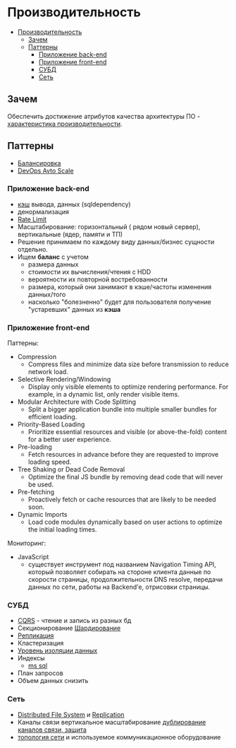 # Производительность

- [Производительность](#производительность)
  - [Зачем](#зачем)
  - [Паттерны](#паттерны)
    - [Приложение back-end](#приложение-back-end)
    - [Приложение front-end](#приложение-front-end)
    - [СУБД](#субд)
    - [Сеть](#сеть)

## Зачем

Обеспечить достижение атрибутов качества архитектуры ПО - [характеристика производительности](../../ability/performance.md).

## Паттерны

- [Балансировка](../deployment/load.balancing.md)
- [DevOps Avto Scale](../../devops.md#auto-scaling)

### Приложение back-end

- [кэш](pattern.cache.md) вывода, данных (sqldependency)
- денормализация
- [Rate Limit](rate.limit.md)
- Масштабирование: горизонтальный ( рядом новый сервер), вертикальные (ядер, памяти и ТП)
- Решение принимаем по каждому виду данных/бизнес сущности отдельно.
- Ищем __баланс__ с учетом
  - размера данных
  - стоимости их вычисления/чтения с HDD
  - вероятности их повторной востребованности
  - размера, который они занимают в кэше/частоты изменения данных/того
  - насколько "болезненно" будет для пользователя получение "устаревших" данных из __кэша__

### Приложение front-end

Паттерны:

- Compression
  - Compress files and minimize data size before transmission to reduce network load.
- Selective Rendering/Windowing
  - Display only visible elements to optimize rendering performance. For example, in a dynamic list, only render visible items.
- Modular Architecture with Code Splitting
  - Split a bigger application bundle into multiple smaller bundles for efficient loading.
- Priority-Based Loading
  - Prioritize essential resources and visible (or above-the-fold) content for a better user experience.
- Pre-loading
  - Fetch resources in advance before they are requested to improve loading speed.
- Tree Shaking or Dead Code Removal
  - Optimize the final JS bundle by removing dead code that will never be used.
- Pre-fetching
  - Proactively fetch or cache resources that are likely to be needed soon.
- Dynamic Imports
  - Load code modules dynamically based on user actions to optimize the initial loading times.

Мониторинг:

- JavaScript
  - существует инструмент под названием Navigation Timing API, который позволяет собирать на стороне клиента данные по скорости страницы, продолжительности DNS resolve, передачи данных по сети, работы на Backend’е, отрисовки страницы.

### СУБД

- [CQRS](./pattern.cqrs.md) - чтение и запись из разных бд
- Секционирование [Шардирование](./shard.db.md)
- [Репликация](../sync.data.md)
- Кластеризация
- [Уровень изоляции данных](../../store.isolation.level.md)
- Индексы
  - [ms sql](../../../technology/db/mssql/mssql.md)
- План запросов
- Объем данных снизить

### Сеть

- [Distributed File System](../../../technology/filesystem/dfs.md) и [Replication](https://windowsnotes.ru/activedirectory/distributed-file-system-arxitektura-i-bazovye-ponyatiya/)
- Каналы связи вертикальное масштабирование [дублирование каналов связи, защита](https://systempb.ru/company/our-articles/vysokie-skorosti-sovremennykh-tsod-kak-vozmozhnosti-stanovyatsya-ogranicheniyami-i-chto-s-etim-delat/)
- [топология сети](http://citforum.ru/nets/optimize/locnop_02.shtml) и используемое коммуникационное оборудование
